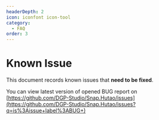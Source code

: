 ```yaml
---
headerDepth: 2
icon: iconfont icon-tool
category:
  - FAQ
order: 3
---
```


# Known Issue

This document records known issues that **need to be fixed**.

You can view latest version of opened BUG report on [https://github.com/DGP-Studio/Snap.Hutao/issues](https://github.com/DGP-Studio/Snap.Hutao/issues?q=is%3Aissue+label%3ABUG+)
